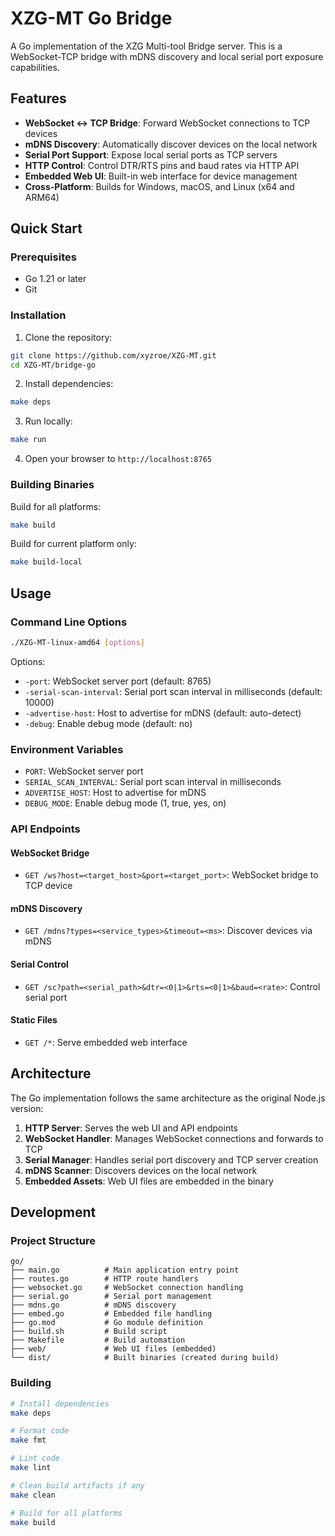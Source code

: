 # XZG-MT Go Bridge

A Go implementation of the XZG Multi-tool Bridge server. This is a WebSocket-TCP bridge with mDNS discovery and local serial port exposure capabilities.

## Features

- **WebSocket ↔ TCP Bridge**: Forward WebSocket connections to TCP devices
- **mDNS Discovery**: Automatically discover devices on the local network
- **Serial Port Support**: Expose local serial ports as TCP servers
- **HTTP Control**: Control DTR/RTS pins and baud rates via HTTP API
- **Embedded Web UI**: Built-in web interface for device management
- **Cross-Platform**: Builds for Windows, macOS, and Linux (x64 and ARM64)

## Quick Start

### Prerequisites

- Go 1.21 or later
- Git

### Installation

1. Clone the repository:

```bash
git clone https://github.com/xyzroe/XZG-MT.git
cd XZG-MT/bridge-go
```

2. Install dependencies:

```bash
make deps
```

3. Run locally:

```bash
make run
```

4. Open your browser to `http://localhost:8765`

### Building Binaries

Build for all platforms:

```bash
make build
```

Build for current platform only:

```bash
make build-local
```

## Usage

### Command Line Options

```bash
./XZG-MT-linux-amd64 [options]
```

Options:

- `-port`: WebSocket server port (default: 8765)
- `-serial-scan-interval`: Serial port scan interval in milliseconds (default: 10000)
- `-advertise-host`: Host to advertise for mDNS (default: auto-detect)
- `-debug`: Enable debug mode (default: no)

### Environment Variables

- `PORT`: WebSocket server port
- `SERIAL_SCAN_INTERVAL`: Serial port scan interval in milliseconds
- `ADVERTISE_HOST`: Host to advertise for mDNS
- `DEBUG_MODE`: Enable debug mode (1, true, yes, on)

### API Endpoints

#### WebSocket Bridge

- `GET /ws?host=<target_host>&port=<target_port>`: WebSocket bridge to TCP device

#### mDNS Discovery

- `GET /mdns?types=<service_types>&timeout=<ms>`: Discover devices via mDNS

#### Serial Control

- `GET /sc?path=<serial_path>&dtr=<0|1>&rts=<0|1>&baud=<rate>`: Control serial port

#### Static Files

- `GET /*`: Serve embedded web interface

## Architecture

The Go implementation follows the same architecture as the original Node.js version:

1. **HTTP Server**: Serves the web UI and API endpoints
2. **WebSocket Handler**: Manages WebSocket connections and forwards to TCP
3. **Serial Manager**: Handles serial port discovery and TCP server creation
4. **mDNS Scanner**: Discovers devices on the local network
5. **Embedded Assets**: Web UI files are embedded in the binary

## Development

### Project Structure

```
go/
├── main.go          # Main application entry point
├── routes.go        # HTTP route handlers
├── websocket.go     # WebSocket connection handling
├── serial.go        # Serial port management
├── mdns.go          # mDNS discovery
├── embed.go         # Embedded file handling
├── go.mod           # Go module definition
├── build.sh         # Build script
├── Makefile         # Build automation
├── web/             # Web UI files (embedded)
└── dist/            # Built binaries (created during build)
```

### Building

```bash
# Install dependencies
make deps

# Format code
make fmt

# Lint code
make lint

# Clean build artifacts if any
make clean

# Build for all platforms
make build
```

